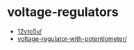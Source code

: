 # voltage-regulators
- [12vto5v/](12vto5v/)
- [voltage-regulator-with-potentiometer/](voltage-regulator-with-potentiometer/)
